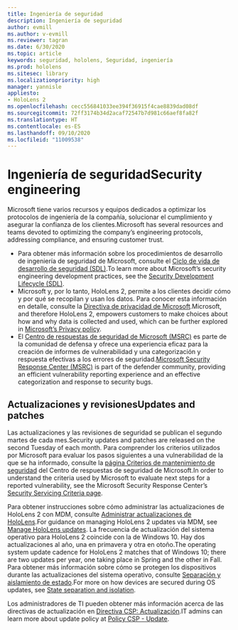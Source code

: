 ```yaml
---
title: Ingeniería de seguridad
description: Ingeniería de seguridad
author: evmill
ms.author: v-evmill
ms.reviewer: tagran
ms.date: 6/30/2020
ms.topic: article
keywords: seguridad, hololens, Seguridad, ingeniería
ms.prod: hololens
ms.sitesec: library
ms.localizationpriority: high
manager: yannisle
appliesto:
- HoloLens 2
ms.openlocfilehash: cecc556841033ee394f36915f4cae8839dad08df
ms.sourcegitcommit: 72ff3174b34d2acaf72547b7d981c66aef8fa82f
ms.translationtype: HT
ms.contentlocale: es-ES
ms.lasthandoff: 09/10/2020
ms.locfileid: "11009538"
---
```

# <span data-ttu-id="e8355-104">Ingeniería de seguridad</span><span class="sxs-lookup"><span data-stu-id="e8355-104">Security engineering</span></span>

<span data-ttu-id="e8355-105">Microsoft tiene varios recursos y equipos dedicados a optimizar los protocolos de ingeniería de la compañía, solucionar el cumplimiento y asegurar la confianza de los clientes.</span><span class="sxs-lookup"><span data-stu-id="e8355-105">Microsoft has several resources and teams devoted to optimizing the company’s engineering protocols, addressing compliance, and ensuring customer trust.</span></span> 

  * <span data-ttu-id="e8355-106">Para obtener más información sobre los procedimientos de desarrollo de ingeniería de seguridad de Microsoft, consulte el [Ciclo de vida de desarrollo de seguridad (SDL)](https://www.microsoft.com/securityengineering/sdl).</span><span class="sxs-lookup"><span data-stu-id="e8355-106">To learn more about Microsoft’s security engineering development practices, see the [Security Development Lifecycle (SDL)](https://www.microsoft.com/securityengineering/sdl).</span></span>
  * <span data-ttu-id="e8355-107">Microsoft y, por lo tanto, HoloLens 2, permite a los clientes decidir cómo y por qué se recopilan y usan los datos. Para conocer esta información en detalle, consulte la [Directiva de privacidad de Microsoft](https://privacy.microsoft.com/).</span><span class="sxs-lookup"><span data-stu-id="e8355-107">Microsoft, and therefore HoloLens 2, empowers customers to make choices about how and why data is collected and used, which can be further explored in [Microsoft’s Privacy policy](https://privacy.microsoft.com/).</span></span> 
  * <span data-ttu-id="e8355-108">El [Centro de respuestas de seguridad de Microsoft (MSRC)](https://www.microsoft.com/msrc) es parte de la comunidad de defensa y ofrece una experiencia eficaz para la creación de informes de vulnerabilidad y una categorización y respuesta efectivas a los errores de seguridad.</span><span class="sxs-lookup"><span data-stu-id="e8355-108">[Microsoft Security Response Center (MSRC)](https://www.microsoft.com/msrc) is part of the defender community, providing an efficient vulnerability reporting experience and an effective categorization and response to security bugs.</span></span> 

## <span data-ttu-id="e8355-109">Actualizaciones y revisiones</span><span class="sxs-lookup"><span data-stu-id="e8355-109">Updates and patches</span></span>

<span data-ttu-id="e8355-110">Las actualizaciones y las revisiones de seguridad se publican el segundo martes de cada mes.</span><span class="sxs-lookup"><span data-stu-id="e8355-110">Security updates and patches are released on the second Tuesday of each month.</span></span> <span data-ttu-id="e8355-111">Para comprender los criterios utilizados por Microsoft para evaluar los pasos siguientes a una vulnerabilidad de la que se ha informado, consulte la [página Criterios de mantenimiento de seguridad](https://www.microsoft.com/msrc/windows-security-servicing-criteria) del Centro de respuestas de seguridad de Microsoft.</span><span class="sxs-lookup"><span data-stu-id="e8355-111">In order to understand the criteria used by Microsoft to evaluate next steps for a reported vulnerability, see the Microsoft Security Response Center’s [Security Servicing Criteria page](https://www.microsoft.com/msrc/windows-security-servicing-criteria).</span></span> 

<span data-ttu-id="e8355-112">Para obtener instrucciones sobre cómo administrar las actualizaciones de HoloLens 2 con MDM, consulte [Administrar actualizaciones de HoloLens](https://docs.microsoft.com/hololens/hololens-updates).</span><span class="sxs-lookup"><span data-stu-id="e8355-112">For guidance on managing HoloLens 2 updates via MDM, see [Manage HoloLens updates](https://docs.microsoft.com/hololens/hololens-updates).</span></span> <span data-ttu-id="e8355-113">La frecuencia de actualización del sistema operativo para HoloLens 2 coincide con la de Windows 10. Hay dos actualizaciones al año, una en primavera y otra en otoño.</span><span class="sxs-lookup"><span data-stu-id="e8355-113">The operating system update cadence for HoloLens 2 matches that of Windows 10; there are two updates per year, one taking place in Spring and the other in Fall.</span></span> <span data-ttu-id="e8355-114">Para obtener más información sobre cómo se protegen los dispositivos durante las actualizaciones del sistema operativo, consulte [Separación y aislamiento de estado](security-state-separation-isolation.md).</span><span class="sxs-lookup"><span data-stu-id="e8355-114">For more on how devices are secured during OS updates, see [State separation and isolation](security-state-separation-isolation.md).</span></span> 

<span data-ttu-id="e8355-115">Los administradores de TI pueden obtener más información acerca de las directivas de actualización en [Directiva CSP: Actualización](https://docs.microsoft.com/windows/client-management/mdm/policy-csp-update).</span><span class="sxs-lookup"><span data-stu-id="e8355-115">IT admins can learn more about update policy at [Policy CSP - Update](https://docs.microsoft.com/windows/client-management/mdm/policy-csp-update).</span></span> 
